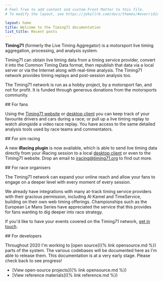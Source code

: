 ```yaml
---
# Feel free to add content and custom Front Matter to this file.
# To modify the layout, see https://jekyllrb.com/docs/themes/#overriding-theme-defaults

layout: home
title: Welcome to the Timing71 documentation
list_title: Recent posts
---
```


**Timing71** (formerly the Live Timing Aggregator) is a motorsport live timing
aggregation, processing, and analysis system.

Timing71 can obtain live timing data from a timing service provider, convert it
into the Common Timing Data format, then republish that data via a local server
or via the Internet along with real-time analysis. The Timing71 network provides
timing replays and post-session analysis too.

The Timing71 network is run as a hobby project, by a motorsport fan, and not for
profit. It is funded through generous donations from the motorsports community.

<div class="for-people">

<div>
## For fans

Using the [Timing71 website](https://www.timing71.org) or
[desktop client](https://www.timing71.org/download) you can keep track of your
favourite drivers and cars during a race; or pull up a live timing replay to
watch alongside a video race replay. You have access to the same detailed
analysis tools used by race teams and commentators.
</div>

<div>
## For sim racing

A new **iRacing plugin** is now available, which is able to send live
timing data directly from your iRacing session to a local
[desktop client](https://www.timing71.org/download) or even to the Timing71
website. Drop an email to [iracing@timing71.org](mailto:iracing@timing71.org) to
find out more.
</div>

<div>
## For race organisers

The Timing71 network can expand your online reach and allow your fans to engage
on a deeper level with every moment of every session.

We already have integrations with many at-track timing service providers with
their gracious permission, including Al Kamel and TimeService, building on their
own web timing offerings. Championships such as the European Le Mans Series have
appreciated the service that this provides for fans wanting to dig deeper into
race strategy.

If you'd like to have your events covered on the Timing71 network,
[get in touch](mailto:james@timing71.org).
</div>

<div>
## For developers

Throughout 2020 I'm working to [open source]({% link opensource.md %}) parts of
the system. The various codebases will be documented here as I'm able to
release them. This documentation is at a very early stage. Please check back to
see progress!

- [View open-source projects]({% link opensource.md %})
- [View reference materials]({% link reference.md %})

</div>

</div>
